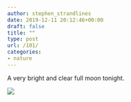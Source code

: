 ```yaml
---
author: stephen_strandlines
date: 2019-12-11 20:12:46+00:00
draft: false
title: ""
type: post
url: /101/
categories:
- nature
---
```


A very bright and clear full moon tonight. 

![](https://www.strandlines.blog/uploads/2019/aeb2b1c884.jpg)

